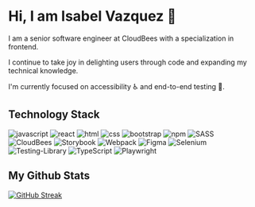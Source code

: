 # Hi, I am Isabel Vazquez 👋

I am a senior software engineer at CloudBees with a specialization in frontend. 

I continue to take joy in delighting users through code and expanding my technical knowledge.

I'm currently focused on accessibility ♿ and end-to-end testing 🧪.

## Technology Stack

 ![javascript](https://img.shields.io/badge/Javascript-yellow?style=for-the-badge&logo=Javascript&logoColor=black) ![react](https://img.shields.io/badge/React-blue?style=for-the-badge&logo=React&logoColor=white) ![html](https://img.shields.io/badge/Html-red?style=for-the-badge&logo=Html5&logoColor=white) ![css](https://img.shields.io/badge/Css-blue?style=for-the-badge&logo=Css3&logoColor=white) ![bootstrap](https://img.shields.io/badge/Bootstrap-purple?style=for-the-badge&logo=Bootstrap&logoColor=white) ![npm](https://img.shields.io/badge/Npm-red?style=for-the-badge&logo=Npm&logoColor=white) ![SASS](https://img.shields.io/badge/SASS-hotpink.svg?style=for-the-badge&logo=SASS&logoColor=white) ![CloudBees](https://img.shields.io/badge/CloudBees-1997B5&?logo=cloudbees&logoColor=white&style=for-the-badge) ![Storybook](https://img.shields.io/badge/-Storybook-FF4785?style=for-the-badge&logo=storybook&logoColor=white) ![Webpack](https://img.shields.io/badge/webpack-%238DD6F9.svg?style=for-the-badge&logo=webpack&logoColor=black) ![Figma](https://img.shields.io/badge/figma-%23F24E1E.svg?style=for-the-badge&logo=figma&logoColor=white) ![Selenium](https://img.shields.io/badge/-selenium-%43B02A?style=for-the-badge&logo=selenium&logoColor=white) ![Testing-Library](https://img.shields.io/badge/-TestingLibrary-%23E33332?style=for-the-badge&logo=testing-library&logoColor=white) ![TypeScript](https://img.shields.io/badge/Typescript-blue?style=for-the-badge&logo=typescript&logoColor=black) ![Playwright](https://img.shields.io/badge/Playwright-red?style=for-the-badge&logo=Playwright)
 
 ## My Github Stats

  [![GitHub Streak](https://github-readme-streak-stats.herokuapp.com/?user=ivazquezCB&theme=navy-gear)](https://git.io/streak-stats) 
 
